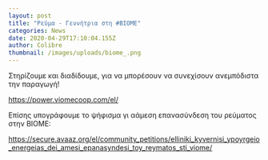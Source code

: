 ```yaml
---
layout: post
title: "Ρεύμα - Γεννήτρια στη #ΒΙΟΜΕ"
categories: News
date: 2020-04-29T17:10:04.155Z
author: Colibre
thumbnail: /images/uploads/biome_.png
---
```

Στηρίζουμε και διαδίδουμε, για να μπορέσουν να συνεχίσουν ανεμπόδιστα την παραγωγή!

<https://power.viomecoop.com/el/>

Επίσης υπογράφουμε το ψήφισμα γι αάμεση επανασύνδεση του ρεύματος στην ΒΙΟΜΕ:

<https://secure.avaaz.org/el/community_petitions/elliniki_kyvernisi_ypoyrgeio_energeias_dei_amesi_epanasyndesi_toy_reymatos_sti_viome/>